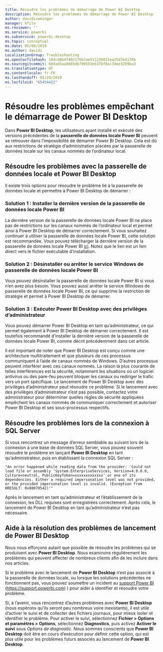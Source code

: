 ```yaml
---
title: Résoudre les problèmes de démarrage de Power BI Desktop
description: Résoudre les problèmes de démarrage de Power BI Desktop
author: davidiseminger
manager: kfile
ms.reviewer: ''
ms.service: powerbi
ms.subservice: powerbi-desktop
ms.topic: conceptual
ms.date: 05/08/2019
ms.author: davidi
LocalizationGroup: Troubleshooting
ms.openlocfilehash: 19dc98b4f402176b2ae511236015ea25d7e4178b
ms.sourcegitcommit: 60dad5aa0d85db790553e537bf8ac34ee3289ba3
ms.translationtype: HT
ms.contentlocale: fr-FR
ms.lasthandoff: 05/29/2019
ms.locfileid: "65454422"
---
```

# <a name="resolve-issues-when-power-bi-desktop-will-not-launch"></a>Résoudre les problèmes empêchant le démarrage de Power BI Desktop
Dans **Power BI Desktop**, les utilisateurs ayant installé et exécuté des versions précédentes de la **passerelle de données locale Power BI** peuvent se retrouver dans l’impossibilité de démarrer Power BI Desktop. Cela est dû aux restrictions de stratégie d’administration placées par la passerelle de données locale sur les canaux nommés de l’ordinateur local. 

## <a name="resolve-issues-with-the-on-premises-data-gateway-and-power-bi-desktop"></a>Résoudre les problèmes avec la passerelle de données locale et Power BI Desktop
Il existe trois options pour résoudre le problème lié à la passerelle de données locale et permettre à Power BI Desktop de démarrer :

### <a name="resolution-1-install-the-latest-version-of-power-bi-on-premises-data-gateway"></a>Solution 1 : Installer la dernière version de la passerelle de données locale Power BI
La dernière version de la passerelle de données locale Power BI ne place pas de restrictions sur les canaux nommés de l’ordinateur local et permet ainsi à Power BI Desktop de démarrer correctement. Si vous souhaitez continuer à utiliser la passerelle de données locale Power BI, cette solution est recommandée. Vous pouvez télécharger la dernière version de la passerelle de données locale Power BI [ici](https://go.microsoft.com/fwlink/?LinkId=698863). Notez que le lien est un lien direct vers le fichier exécutable d’installation.

### <a name="resolution-2-uninstall-or-stop-the-power-bi-on-premises-data-gateway-windows-service"></a>Solution 2 : Désinstaller ou arrêter le service Windows de passerelle de données locale Power BI
Vous pouvez désinstaller la passerelle de données locale Power BI si vous n’en avez plus besoin. Vous pouvez aussi arrêter le service Windows de passerelle de données locale Power BI, ce qui supprime la restriction de stratégie et permet à Power BI Desktop de démarrer.

### <a name="resolution-3-run-power-bi-desktop-with-administrator-privilege"></a>Solution 3 : Exécuter Power BI Desktop avec des privilèges d’administrateur
Vous pouvez démarrer Power BI Desktop en tant qu’administrateur, ce qui permet également à Power BI Desktop de démarrer correctement. Il est toutefois recommandé d’installer la dernière version de la passerelle de données locale Power BI, comme décrit précédemment dans cet article.

Il est important de noter que Power BI Desktop est conçu comme une architecture multitraitement et que plusieurs de ces processus communiquent à l’aide de canaux nommés de Windows. D’autres processus peuvent interférer avec ces canaux nommés. La raison la plus courante de telles interférences est la sécurité, notamment les situations où un logiciel antivirus ou des pare-feu peuvent bloquer les canaux ou rediriger le trafic vers un port spécifique. Le lancement de Power BI Desktop avec des privilèges d’administrateur peut résoudre ce problème. Si le lancement avec des privilèges d’administrateur n’est pas possible, contactez votre administrateur pour déterminer quelles règles de sécurité appliquées empêchent les canaux nommés de communiquer correctement et autoriser Power BI Desktop et ses sous-processus respectifs.

## <a name="resolve-issues-when-connecting-to-sql-server"></a>Résoudre les problèmes lors de la connexion à SQL Server
Si vous rencontrez un message d’erreur semblable au suivant lors de la connexion à une base de données SQL Server, vous pouvez souvent résoudre le problème en lançant **Power BI Desktop** en tant qu’administrateur, puis en établissant la connexion SQL Server :

    "An error happened while reading data from the provider: 'Could not load file or assembly 'System.EnterpriseServices, Version=4.0.0.0, Culture=neutral, PublicKeyToken=xxxxxxxxxxxxx' or one of its dependencies. Either a required impersonation level was not provided, or the provided impersonation level is invalid. (Exception from HRESULT: 0x80070542)'"

Après le lancement en tant qu’administrateur et l’établissement de la connexion, les DLL requises sont enregistrées correctement. Après cela, le lancement de Power BI Desktop en tant qu’administrateur n’est pas nécessaire.

## <a name="help-with-other-issues-when-launching-power-bi-desktop"></a>Aide à la résolution des problèmes de lancement de Power BI Desktop
Nous nous efforçons autant que possible de résoudre les problèmes qui se produisent avec **Power BI Desktop**. Nous examinons régulièrement les problèmes qui peuvent affecter de nombreux clients afin de les inclure dans nos articles.

Si le problème avec le lancement de **Power BI Desktop** n’est pas associé à la passerelle de données locale, ou lorsque les solutions précédentes ne fonctionnent pas, vous pouvez soumettre un incident au [support Power BI](https://support.powerbi.com) (https://support.powerbi.com) ) pour aider à identifier et résoudre votre problème.

Si, à l’avenir, vous rencontrez d’autres problèmes avec **Power BI Desktop** (nous espérons qu’ils seront peu nombreux voire inexistants), il est utile d’activer le suivi et de collecter des fichiers journaux, pour mieux isoler et identifier le problème. Pour activer le suivi, sélectionnez **Fichier > Options et paramètres > Options**, sélectionnez **Diagnostics**, puis activez **Activer le suivi** sous *Options de diagnostic*. Nous sommes conscients que **Power BI Desktop** doit être en cours d’exécution pour définir cette option, qui est plus utile pour les problèmes futurs associés au lancement de **Power BI Desktop**.

